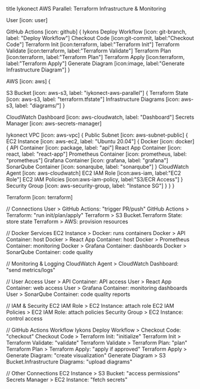 title Iykonect AWS Parallel: Terraform Infrastructure & Monitoring

User [icon: user]

GitHub Actions [icon: github] {
  Iykons Deploy Workflow [icon: git-branch, label: "Deploy Workflow"]
  Checkout Code [icon:git-commit, label:"Checkout Code"]
  Terraform Init [icon:terraform, label:"Terraform Init"] 
  Terraform Validate [icon:terraform, label:"Terraform Validate"]
  Terraform Plan [icon:terraform, label:"Terraform Plan"]
  Terraform Apply [icon:terraform, label:"Terraform Apply"]
  Generate Diagram [icon:image, label:"Generate Infrastructure Diagram"]
}

AWS [icon: aws] {
  
  S3 Bucket [icon: aws-s3, label: "iykonect-aws-parallel"] {
    Terraform State [icon: aws-s3, label: "terraform.tfstate"]
    Infrastructure Diagrams [icon: aws-s3, label: "diagrams/"]
  }
  
  CloudWatch Dashboard [icon: aws-cloudwatch, label: "Dashboard"]
  Secrets Manager [icon: aws-secrets-manager]
  
  Iykonect VPC [icon: aws-vpc] {
    Public Subnet [icon: aws-subnet-public] {
      EC2 Instance [icon: aws-ec2, label: "Ubuntu 20.04"] {
        Docker [icon: docker] {
          API Container [icon: package, label: "api"]
          React App Container [icon: react, label: "react-app"]
          Prometheus Container [icon: prometheus, label: "prometheus"]
          Grafana Container [icon: grafana, label: "grafana"]
          SonarQube Container [icon: sonarqube, label: "sonarqube"]
        }
        CloudWatch Agent [icon: aws-cloudwatch]
        EC2 IAM Role [icon:aws-iam, label:"EC2 Role"]
        EC2 IAM Policies [icon:aws-iam-policy, label:"S3/ECR Access"]
      }
      Security Group [icon: aws-security-group, label: "Instance SG"]
    }
  }
}

Terraform [icon: terraform]

// Connections
User > GitHub Actions: "trigger PR/push"
GitHub Actions > Terraform: "run init/plan/apply"
Terraform > S3 Bucket.Terraform State: store state
Terraform > AWS: provision resources

// Docker Services
EC2 Instance > Docker: runs containers
Docker > API Container: host
Docker > React App Container: host
Docker > Prometheus Container: monitoring
Docker > Grafana Container: dashboards
Docker > SonarQube Container: code quality

// Monitoring & Logging
CloudWatch Agent > CloudWatch Dashboard: "send metrics/logs"

// User Access
User > API Container: API access
User > React App Container: web access
User > Grafana Container: monitoring dashboards
User > SonarQube Container: code quality reports

// IAM & Security
EC2 IAM Role > EC2 Instance: attach role
EC2 IAM Policies > EC2 IAM Role: attach policies
Security Group > EC2 Instance: control access

// GitHub Actions Workflow
Iykons Deploy Workflow > Checkout Code: "checkout"
Checkout Code > Terraform Init: "initialize"
Terraform Init > Terraform Validate: "validate"
Terraform Validate > Terraform Plan: "plan"
Terraform Plan > Terraform Apply: "apply if approved"
Terraform Apply > Generate Diagram: "create visualization"
Generate Diagram > S3 Bucket.Infrastructure Diagrams: "upload diagrams"

// Other Connections
EC2 Instance > S3 Bucket: "access permissions"
Secrets Manager > EC2 Instance: "fetch secrets"
